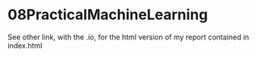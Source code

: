 # 08PracticalMachineLearning

See other link, with the .io, for the html version of my report contained in index.html
